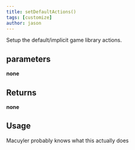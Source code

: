```yaml
---
title: setDefaultActions()
tags: [customize]
author: jason
---
```

Setup the default/implicit game library actions.
## parameters
**none**
## Returns
**none**
## Usage
Macuyler probably knows what this actually does
